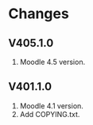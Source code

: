 Changes
=======

V405.1.0
---------
1. Moodle 4.5 version.

V401.1.0
---------
1. Moodle 4.1 version.
2. Add COPYING.txt.

